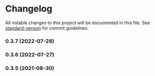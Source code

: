 # Changelog

All notable changes to this project will be documented in this file. See [standard-version](https://github.com/conventional-changelog/standard-version) for commit guidelines.

### 0.3.7 (2022-07-28)

### 0.3.6 (2022-07-27)

### 0.3.5 (2021-08-30)
